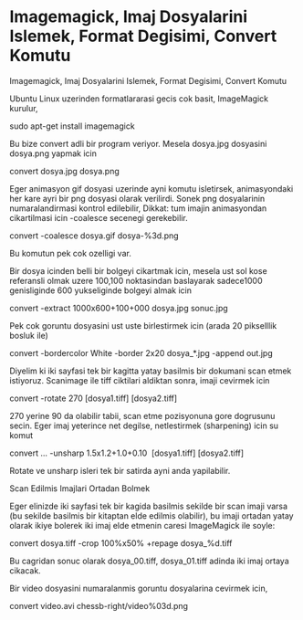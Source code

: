 # Imagemagick, Imaj Dosyalarini Islemek, Format Degisimi, Convert Komutu


Imagemagick, Imaj Dosyalarini Islemek, Format Degisimi, Convert Komutu




Ubuntu Linux uzerinden formatlararasi gecis cok basit, ImageMagick kurulur,

sudo apt-get install imagemagick

Bu bize convert adli bir program veriyor. Mesela dosya.jpg dosyasini dosya.png yapmak icin

convert dosya.jpg dosya.png

Eger animasyon gif dosyasi uzerinde ayni komutu isletirsek, animasyondaki her kare ayri bir png dosyasi olarak verilirdi. Sonek png dosyalarinin numaralandirmasi kontrol edilebilir, Dikkat: tum imajin animasyondan cikartilmasi icin -coalesce secenegi gerekebilir.

convert -coalesce dosya.gif dosya-%3d.png 


Bu komutun pek cok ozelligi var.

Bir dosya icinden belli bir bolgeyi cikartmak icin, mesela ust sol kose referansli olmak uzere 100,100 noktasindan baslayarak sadece1000 genisliginde 600 yukseliginde bolgeyi almak icin

convert -extract 1000x600+100+000 dosya.jpg sonuc.jpg

Pek cok goruntu dosyasini ust uste birlestirmek icin (arada 20 pikselllik bosluk ile)

convert -bordercolor White -border 2x20 dosya_*.jpg -append out.jpg

Diyelim ki iki sayfasi tek bir kagitta yatay basilmis bir dokumani scan etmek istiyoruz. Scanimage ile tiff ciktilari aldiktan sonra, imaji cevirmek icin

convert -rotate 270 [dosya1.tiff] [dosya2.tiff]

270 yerine 90 da olabilir tabii, scan etme pozisyonuna gore dogrusunu secin. Eger imaj yeterince net degilse, netlestirmek (sharpening) icin su komut

convert ... -unsharp 1.5x1.2+1.0+0.10  [dosya1.tiff] [dosya2.tiff]

Rotate ve unsharp isleri tek bir satirda ayni anda yapilabilir.

Scan Edilmis Imajlari Ortadan Bolmek

Eger elinizde iki sayfasi tek bir kagida basilmis sekilde bir scan imaji varsa (bu sekilde basilmis bir kitaptan elde edilmis olabilir), bu imaji ortadan yatay olarak ikiye bolerek iki imaj elde etmenin caresi ImageMagick ile soyle:

convert dosya.tiff -crop 100%x50% +repage dosya_%d.tiff

Bu cagridan sonuc olarak dosya_00.tiff, dosya_01.tiff adinda iki imaj ortaya cikacak.

Bir video dosyasini numaralanmis goruntu dosyalarina cevirmek icin,

convert video.avi chessb-right/video%03d.png




